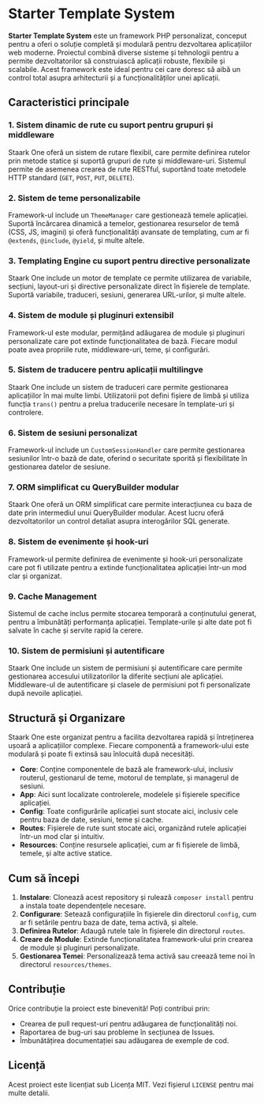 # **Starter Template System**

**Starter Template System** este un framework PHP personalizat, conceput pentru a oferi o soluție completă și modulară pentru dezvoltarea aplicațiilor web moderne. Proiectul combină diverse sisteme și tehnologii pentru a permite dezvoltatorilor să construiască aplicații robuste, flexibile și scalabile. Acest framework este ideal pentru cei care doresc să aibă un control total asupra arhitecturii și a funcționalităților unei aplicații.

## **Caracteristici principale**

### 1. **Sistem dinamic de rute cu suport pentru grupuri și middleware**
Staark One oferă un sistem de rutare flexibil, care permite definirea rutelor prin metode statice și suportă grupuri de rute și middleware-uri. Sistemul permite de asemenea crearea de rute RESTful, suportând toate metodele HTTP standard (`GET`, `POST`, `PUT`, `DELETE`).

### 2. **Sistem de teme personalizabile**
Framework-ul include un `ThemeManager` care gestionează temele aplicației. Suportă încărcarea dinamică a temelor, gestionarea resurselor de temă (CSS, JS, imagini) și oferă funcționalități avansate de templating, cum ar fi `@extends`, `@include`, `@yield`, și multe altele.

### 3. **Templating Engine cu suport pentru directive personalizate**
Staark One include un motor de template ce permite utilizarea de variabile, secțiuni, layout-uri și directive personalizate direct în fișierele de template. Suportă variabile, traduceri, sesiuni, generarea URL-urilor, și multe altele.

### 4. **Sistem de module și pluginuri extensibil**
Framework-ul este modular, permițând adăugarea de module și pluginuri personalizate care pot extinde funcționalitatea de bază. Fiecare modul poate avea propriile rute, middleware-uri, teme, și configurări.

### 5. **Sistem de traducere pentru aplicații multilingve**
Staark One include un sistem de traduceri care permite gestionarea aplicațiilor în mai multe limbi. Utilizatorii pot defini fișiere de limbă și utiliza funcția `trans()` pentru a prelua traducerile necesare în template-uri și controlere.

### 6. **Sistem de sesiuni personalizat**
Framework-ul include un `CustomSessionHandler` care permite gestionarea sesiunilor într-o bază de date, oferind o securitate sporită și flexibilitate în gestionarea datelor de sesiune.

### 7. **ORM simplificat cu QueryBuilder modular**
Staark One oferă un ORM simplificat care permite interacțiunea cu baza de date prin intermediul unui QueryBuilder modular. Acest lucru oferă dezvoltatorilor un control detaliat asupra interogărilor SQL generate.

### 8. **Sistem de evenimente și hook-uri**
Framework-ul permite definirea de evenimente și hook-uri personalizate care pot fi utilizate pentru a extinde funcționalitatea aplicației într-un mod clar și organizat.

### 9. **Cache Management**
Sistemul de cache inclus permite stocarea temporară a conținutului generat, pentru a îmbunătăți performanța aplicației. Template-urile și alte date pot fi salvate în cache și servite rapid la cerere.

### 10. **Sistem de permisiuni și autentificare**
Staark One include un sistem de permisiuni și autentificare care permite gestionarea accesului utilizatorilor la diferite secțiuni ale aplicației. Middleware-ul de autentificare și clasele de permisiuni pot fi personalizate după nevoile aplicației.

## **Structură și Organizare**

Staark One este organizat pentru a facilita dezvoltarea rapidă și întreținerea ușoară a aplicațiilor complexe. Fiecare componentă a framework-ului este modulară și poate fi extinsă sau înlocuită după necesități.

- **Core**: Conține componentele de bază ale framework-ului, inclusiv routerul, gestionarul de teme, motorul de template, și managerul de sesiuni.
- **App**: Aici sunt localizate controlerele, modelele și fișierele specifice aplicației.
- **Config**: Toate configurările aplicației sunt stocate aici, inclusiv cele pentru baza de date, sesiuni, teme și cache.
- **Routes**: Fișierele de rute sunt stocate aici, organizând rutele aplicației într-un mod clar și intuitiv.
- **Resources**: Conține resursele aplicației, cum ar fi fișierele de limbă, temele, și alte active statice.

## **Cum să începi**

1. **Instalare**: Clonează acest repository și rulează `composer install` pentru a instala toate dependențele necesare.
2. **Configurare**: Setează configurațiile în fișierele din directorul `config`, cum ar fi setările pentru baza de date, tema activă, și altele.
3. **Definirea Rutelor**: Adaugă rutele tale în fișierele din directorul `routes`.
4. **Creare de Module**: Extinde funcționalitatea framework-ului prin crearea de module și pluginuri personalizate.
5. **Gestionarea Temei**: Personalizează tema activă sau creează teme noi în directorul `resources/themes`.

## **Contribuție**

Orice contribuție la proiect este binevenită! Poți contribui prin:
- Crearea de pull request-uri pentru adăugarea de funcționalități noi.
- Raportarea de bug-uri sau probleme în secțiunea de Issues.
- Îmbunătățirea documentației sau adăugarea de exemple de cod.

## **Licență**

Acest proiect este licențiat sub Licența MIT. Vezi fișierul `LICENSE` pentru mai multe detalii.
